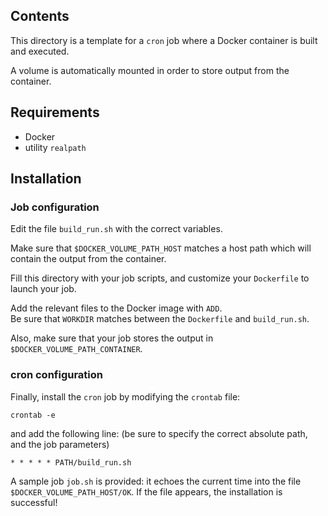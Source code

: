 ## Contents

This directory is a template for a `cron` job where a Docker container is built and executed.

A volume is automatically mounted in order to store output from the container.

## Requirements

- Docker
- utility `realpath`

## Installation

### Job configuration

Edit the file `build_run.sh` with the correct variables.   

Make sure that `$DOCKER_VOLUME_PATH_HOST` matches a host path which will contain the output from the container.   

Fill this directory with your job scripts, and customize your `Dockerfile` to launch your job.   

Add the relevant files to the Docker image with `ADD`.   
Be sure that `WORKDIR` matches between the `Dockerfile` and `build_run.sh`.

Also, make sure that your job stores the output in `$DOCKER_VOLUME_PATH_CONTAINER`.

### cron configuration

Finally, install the `cron` job by modifying the `crontab` file: 
```
crontab -e
```

and add the following line: (be sure to specify the correct absolute path, and the job parameters)
```
* * * * * PATH/build_run.sh
```

A sample job `job.sh` is provided: it echoes the current time into the file `$DOCKER_VOLUME_PATH_HOST/OK`. If the file appears, the installation is successful!
